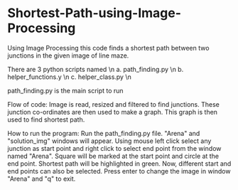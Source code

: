 # Shortest-Path-using-Image-Processing

Using Image Processing this code finds a shortest path between two junctions in the given image of line maze.

There are 3 python scripts named \n
a. path_finding.py \n
b. helper_functions.y \n
c. helper_class.py \n

path_finding.py is the main script to run

Flow of code:
Image is read, resized and filtered to find junctions.
These junction co-ordinates are then used to make a graph.
This graph is then used to find shortest path.

How to run the program:
Run the path_finding.py file.
"Arena" and "solution_img" windows will appear.
Using mouse left click select any junction as start point and right click to select end point from the window named "Arena".
Square will be marked at the start point and circle at the end point.
Shortest path will be highlighted in green.
Now, different start and end points can also be selected.
Press enter to change the image in window "Arena" and "q" to exit.
